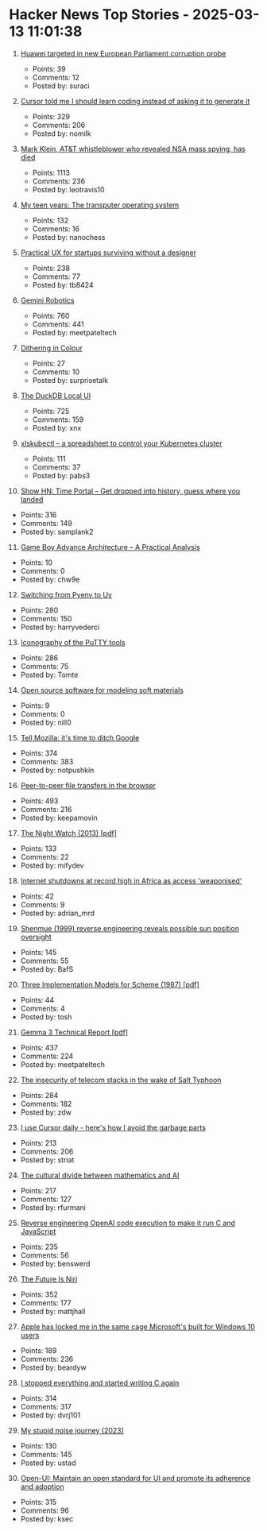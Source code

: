 # Hacker News Top Stories - 2025-03-13 11:01:38

1. [Huawei targeted in new European Parliament corruption probe](https://www.ftm.eu/articles/huawei-targeted-in-european-parliament-corruption-probe)
   - Points: 39
   - Comments: 12
   - Posted by: suraci

2. [Cursor told me I should learn coding instead of asking it to generate it](https://forum.cursor.com/t/cursor-told-me-i-should-learn-coding-instead-of-asking-it-to-generate-it-limit-of-800-locs/61132)
   - Points: 329
   - Comments: 206
   - Posted by: nomilk

3. [Mark Klein, AT&T whistleblower who revealed NSA mass spying, has died](https://www.eff.org/deeplinks/2025/03/memoriam-mark-klein-att-whistleblower-about-nsa-mass-spying)
   - Points: 1113
   - Comments: 236
   - Posted by: leotravis10

4. [My teen years: The transputer operating system](https://nanochess.org/transputer_operating_system.html)
   - Points: 132
   - Comments: 16
   - Posted by: nanochess

5. [Practical UX for startups surviving without a designer](https://www.tibinotes.com/p/practical-ux-for-startups-surviving)
   - Points: 238
   - Comments: 77
   - Posted by: tb8424

6. [Gemini Robotics](https://deepmind.google/discover/blog/gemini-robotics-brings-ai-into-the-physical-world/)
   - Points: 760
   - Comments: 441
   - Posted by: meetpateltech

7. [Dithering in Colour](https://obrhubr.org/dithering-in-colour)
   - Points: 27
   - Comments: 10
   - Posted by: surprisetalk

8. [The DuckDB Local UI](https://duckdb.org/2025/03/12/duckdb-ui.html)
   - Points: 725
   - Comments: 159
   - Posted by: xnx

9. [xlskubectl – a spreadsheet to control your Kubernetes cluster](https://github.com/learnk8s/xlskubectl)
   - Points: 111
   - Comments: 37
   - Posted by: pabs3

10. [Show HN: Time Portal – Get dropped into history, guess where you landed](https://www.eggnog.ai/entertimeportal)
   - Points: 316
   - Comments: 149
   - Posted by: samplank2

11. [Game Boy Advance Architecture – A Practical Analysis](https://www.copetti.org/writings/consoles/game-boy-advance/)
   - Points: 10
   - Comments: 0
   - Posted by: chw9e

12. [Switching from Pyenv to Uv](https://bluesock.org/~willkg/blog/dev/switch_pyenv_to_uv.html)
   - Points: 280
   - Comments: 150
   - Posted by: harryvederci

13. [Iconography of the PuTTY tools](https://www.chiark.greenend.org.uk/~sgtatham/quasiblog/putty-icons/)
   - Points: 286
   - Comments: 75
   - Posted by: Tomte

14. [Open source software for modeling soft materials](https://now.tufts.edu/2025/03/04/now-theres-open-source-software-modeling-soft-materials)
   - Points: 9
   - Comments: 0
   - Posted by: nill0

15. [Tell Mozilla: it's time to ditch Google](https://mozillapetition.com/)
   - Points: 374
   - Comments: 383
   - Posted by: notpushkin

16. [Peer-to-peer file transfers in the browser](https://github.com/kern/filepizza)
   - Points: 493
   - Comments: 216
   - Posted by: keepamovin

17. [The Night Watch (2013) [pdf]](https://www.usenix.org/system/files/1311_05-08_mickens.pdf)
   - Points: 133
   - Comments: 22
   - Posted by: mifydev

18. [Internet shutdowns at record high in Africa as access 'weaponised'](https://www.theguardian.com/technology/2025/mar/09/internet-shutdowns-record-high-africa-2024-access-weaponised)
   - Points: 42
   - Comments: 9
   - Posted by: adrian_mrd

19. [Shenmue (1999) reverse engineering reveals possible sun position oversight](https://wulinshu.com/2025/03/11/reverse-engineering-adventures-3-bug-or-not-bug/)
   - Points: 145
   - Comments: 55
   - Posted by: BafS

20. [Three Implementation Models for Scheme (1987) [pdf]](https://legacy.cs.indiana.edu/~dyb/papers/3imp.pdf)
   - Points: 44
   - Comments: 4
   - Posted by: tosh

21. [Gemma 3 Technical Report [pdf]](https://storage.googleapis.com/deepmind-media/gemma/Gemma3Report.pdf)
   - Points: 437
   - Comments: 224
   - Posted by: meetpateltech

22. [The insecurity of telecom stacks in the wake of Salt Typhoon](https://soatok.blog/2025/03/12/on-the-insecurity-of-telecom-stacks-in-the-wake-of-salt-typhoon/)
   - Points: 284
   - Comments: 182
   - Posted by: zdw

23. [I use Cursor daily - here's how I avoid the garbage parts](https://www.nickcraux.com/blog/cursor-tips)
   - Points: 213
   - Comments: 206
   - Posted by: striat

24. [The cultural divide between mathematics and AI](https://sugaku.net/content/understanding-the-cultural-divide-between-mathematics-and-ai/)
   - Points: 217
   - Comments: 127
   - Posted by: rfurmani

25. [Reverse engineering OpenAI code execution to make it run C and JavaScript](https://twitter.com/benswerd/status/1899853533761200300)
   - Points: 235
   - Comments: 56
   - Posted by: benswerd

26. [The Future Is Niri](https://ersei.net/en/blog/niri)
   - Points: 352
   - Comments: 177
   - Posted by: mattjhall

27. [Apple has locked me in the same cage Microsoft's built for Windows 10 users](https://www.theregister.com/2025/03/12/hardware_os_lockin_monopolies/)
   - Points: 189
   - Comments: 236
   - Posted by: beardyw

28. [I stopped everything and started writing C again](https://www.kmx.io/blog/why-stopped-everything-and-started-writing-C-again)
   - Points: 314
   - Comments: 317
   - Posted by: dvrj101

29. [My stupid noise journey (2023)](https://dynomight.net/noise/)
   - Points: 130
   - Comments: 145
   - Posted by: ustad

30. [Open-UI: Maintain an open standard for UI and promote its adherence and adoption](https://github.com/openui/open-ui)
   - Points: 315
   - Comments: 96
   - Posted by: ksec

